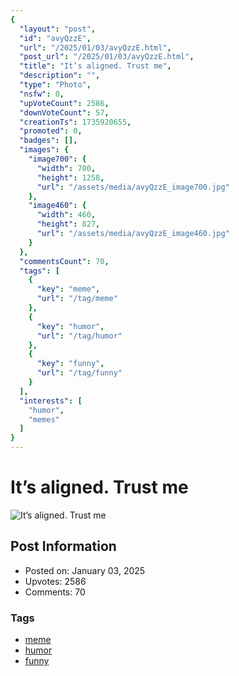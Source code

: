 ```yaml
---
{
  "layout": "post",
  "id": "avyQzzE",
  "url": "/2025/01/03/avyQzzE.html",
  "post_url": "/2025/01/03/avyQzzE.html",
  "title": "It’s aligned. Trust me",
  "description": "",
  "type": "Photo",
  "nsfw": 0,
  "upVoteCount": 2586,
  "downVoteCount": 57,
  "creationTs": 1735920655,
  "promoted": 0,
  "badges": [],
  "images": {
    "image700": {
      "width": 700,
      "height": 1258,
      "url": "/assets/media/avyQzzE_image700.jpg"
    },
    "image460": {
      "width": 460,
      "height": 827,
      "url": "/assets/media/avyQzzE_image460.jpg"
    }
  },
  "commentsCount": 70,
  "tags": [
    {
      "key": "meme",
      "url": "/tag/meme"
    },
    {
      "key": "humor",
      "url": "/tag/humor"
    },
    {
      "key": "funny",
      "url": "/tag/funny"
    }
  ],
  "interests": [
    "humor",
    "memes"
  ]
}
---
```


# It’s aligned. Trust me

![It’s aligned. Trust me](/assets/media/avyQzzE_image700.jpg)

## Post Information

- Posted on: January 03, 2025
- Upvotes: 2586
- Comments: 70

### Tags

- [meme](/tag/meme)
- [humor](/tag/humor)
- [funny](/tag/funny)
